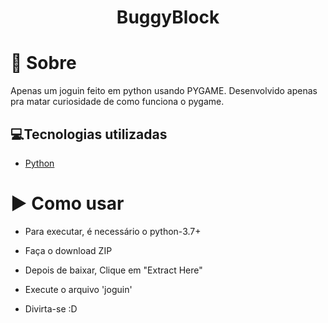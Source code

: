 <h1 align='center'>
    BuggyBlock
</h1>

# 📝 Sobre

Apenas um joguin feito em python usando PYGAME.
Desenvolvido apenas pra matar curiosidade de como funciona o pygame.

## 💻Tecnologias utilizadas

- [Python](https://www.python.org/)

# ▶ Como usar

- Para executar, é necessário o python-3.7+

- Faça o download ZIP

- Depois de baixar, Clique em "Extract Here"

- Execute o arquivo 'joguin'

- Divirta-se :D



